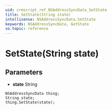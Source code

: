 ```yaml
---
uid: crmscript_ref_NSAddressSyncData_SetState
title: SetState(String state)
intellisense: NSAddressSyncData.SetState
keywords: NSAddressSyncData, GetState
so.topic: reference
---
```


# SetState(String state)

## Parameters

* **state** String

```crmscript
NSAddressSyncData thing;
String state;
thing.SetState(state);
```


